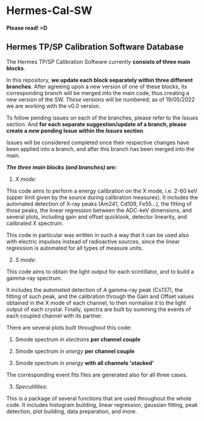 # Hermes-Cal-SW
#### Please read! =D


## Hermes TP/SP Calibration Software Database



The Hermes TP/SP Calibration Software currently **consists of three main blocks**. 

In this repository, **we update each block separately within three different branches**. After agreeing upon a new version of one of these blocks, its corresponding branch will be merged into the main code, thus creating a new version of the SW. *These* versions will be numbered; as of 19/05/2022 we are working with the v0.0 version.

To follow pending issues on each of the branches, please refer to the *Issues* section. And **for each separate suggestion/update of a branch, please create a *new* pending Issue within the *Issues* section**.

Issues will be considered completed once their respective changes have been applied into a branch, and after this branch has been merged into the main.

***The three main blocks (and branches) are:***

1) *X mode*:

This code aims to perform a energy calibration on the X mode, i.e. 2-60 keV (upper limit given by the source during calibration measures).
It includes the automated detection of X-ray peaks (Am241, Cd109, Fe55...), the fitting of those peaks, the linear regression between the ADC-keV dimensions, and several plots, including gain and offset quicklook, detector linearity, and calibrated X spectrum.

This code in particular was written in such a way that it can be used also with electric impulses instead of radioactive sources, since the linear regression is automated for all types of measure units.

2) *S mode*:

This code aims to obtain the light output for each scintillator, and to build a gamma-ray spectrum.

It includes the automated detection of *A* gamma-ray peak (Cs137), the fitting of such peak, and the calibration through the Gain and Offset values obtained in the X mode of each channel, to then normalise it to the light output of each crystal. Finally, spectra are built by summing the events of each coupled channel with its partner.

There are several plots built throughout this code: 
   
   1. Smode spectrum *in electrons* **per channel couple**
   
   2. Smode spectrum *in energy* **per channel couple**
   
   3. Smode spectrum *in energy* **with all channels 'stacked'**

The corresponding event fits files are generated also for all three cases.

3) *Specutilities*:

This is a package of several functions that are used throughout the whole code. It includes histogram building, linear regression, gaussian fitting, peak detection, plot building, data preparation, and more. 


